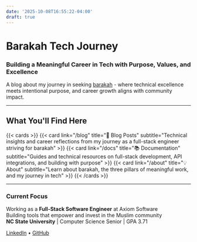 ```yaml
---
date: '2025-10-08T16:55:22-04:00'
draft: true
---
```


# Barakah Tech Journey

### Building a Meaningful Career in Tech with Purpose, Values, and Excellence

A blog about my journey in seeking [barakah](/about) - where technical excellence meets intentional purpose, and career growth aligns with community impact.

---

## What You'll Find Here

{{< cards >}}
  {{< card link="/blog" title="📝 Blog Posts" subtitle="Technical insights and career reflections from my journey as a full-stack engineer striving for barakah" >}}
  {{< card link="/docs" title="📚 Documentation" subtitle="Guides and technical resources on full-stack development, API integrations, and building with purpose" >}}
  {{< card link="/about" title="💡 About" subtitle="Learn about barakah, the three pillars of meaningful work, and my journey in tech" >}}
{{< /cards >}}

---

### Current Focus

Working as a **Full-Stack Software Engineer** at Axiom Software  
Building tools that empower and invest in the Muslim community  
**NC State University** | Computer Science Senior | GPA 3.71

[LinkedIn](https://linkedin.com/in/malik-wensman/) • [GitHub](https://github.com/mdw223)
